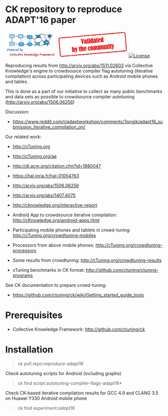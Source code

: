 CK repository to reproduce ADAPT'16 paper
=========================================

[![logo](https://github.com/ctuning/ck-guide-images/blob/master/logo-powered-by-ck.png)](http://cKnowledge.org)
[![logo](https://github.com/ctuning/ck-guide-images/blob/master/logo-validated-by-the-community-simple.png)](http://cTuning.org)
[![License](https://img.shields.io/badge/License-BSD%203--Clause-blue.svg)](https://opensource.org/licenses/BSD-3-Clause)

Reproducing results from http://arxiv.org/abs/1511.02603 
via Collective Knowledge's engine to crowdsource 
compiler flag autotuning (iterative compilation) 
across participating devices such as Android mobile 
phones and tables.

This is done as a part of our initiative to collect as many 
public benchmarks and data sets as possible to crowdsource 
compiler autotuning (http://arxiv.org/abs/1506.06256)

Discussion:
* https://www.reddit.com/r/adaptworkshop/comments/3sngjk/adapt16_submission_iterative_compilation_on/

Our related work:

* http://cTuning.org
* http://cTuning.org/ae

* http://dl.acm.org/citation.cfm?id=1880047
* https://hal.inria.fr/hal-01054763
* http://arxiv.org/abs/1506.06256
* http://arxiv.org/abs/1407.4075
* http://cknowledge.org/interactive-report

* Android App to crowdsource iterative compilation: http://cKnowledge.org/android-apps.html

* Participating mobile phones and tablets in crowd-tuning: http://cTuning.org/crowdtuning-mobiles
* Processors from above mobile phones: http://cTuning.org/crowdtuning-processors
* Some results from crowdtuning: http://cTuning.org/crowdtuning-results
* cTuning benchmarks in CK format: http://github.com/ctuning/ctuning-programs

See CK documentation to prepare crowd-tuning:
* https://github.com/ctuning/ck/wiki/Getting_started_guide_tools

Prerequisites
=============
* Collective Knowledge Framework: http://github.com/ctuning/ck

Installation
============

> ck pull repo:reproduce-adapt16

Check autotuning scripts for Android (including graphs)

> ck find script:autotuning-compiler-flags-adapt16*

Check CK-based iterative compilation results for GCC 4.9 
and CLANG 3.5  on Huawei Y330 Android mobile phone

> ck find experiment:*adapt16*
